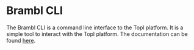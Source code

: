 # Brambl CLI

The Brambl CLI is a command line interface to the Topl platform. It is a simple tool to interact with the Topl platform.
The documentation can be found [here](https://topl.github.io/brambl-cli).